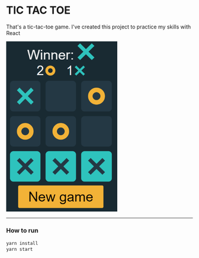 # TIC TAC TOE
That's a tic-tac-toe game. I've created this project to practice my skills with React

<img src="./images/x-won.png" alt="Game screen" width="300"/>

---

### How to run

```
yarn install
yarn start
```